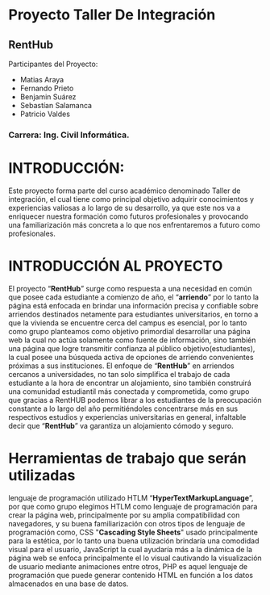 # Proyecto Taller De Integración
## RentHub
Participantes del Proyecto: 
+ Matias Araya 
+ Fernando Prieto
+ Benjamin Suárez
+ Sebastían Salamanca
+ Patricio Valdes 
### Carrera: Ing. Civil Informática.

# INTRODUCCIÓN:
Este proyecto forma parte del curso académico denominado Taller de integración, el cual
tiene como principal objetivo adquirir conocimientos y experiencias valiosas a lo largo de su
desarrollo, ya que este nos va a enriquecer nuestra formación como futuros profesionales y
provocando una familiarización más concreta a lo que nos enfrentaremos a futuro como
profesionales.
#
# INTRODUCCIÓN AL PROYECTO
El proyecto “**RentHub**” surge como respuesta a una necesidad en común que posee cada
estudiante a comienzo de año, el “**arriendo**” por lo tanto la página está enfocada en brindar
una información precisa y confiable sobre arriendos destinados netamente para estudiantes
universitarios, en torno a que la vivienda se encuentre cerca del campus es esencial, por lo
tanto como grupo planteamos como objetivo primordial desarrollar una página web la cual
no actúa solamente como fuente de información, sino también una página que logre
transmitir confianza al público objetivo(estudiantes), la cual posee una búsqueda activa de
opciones de arriendo convenientes próximas a sus instituciones.
El enfoque de “**RentHub**” en arriendos cercanos a universidades, no tan solo simplifica el
trabajo de cada estudiante a la hora de encontrar un alojamiento, sino también construirá
una comunidad estudiantil más conectada y comprometida, como grupo que gracias a
RentHUB podemos librar a los estudiantes de la preocupación constante a lo largo del año
permitiéndoles concentrarse más en sus respectivos estudios y experiencias universitarias en
general, infaltable decir que “**RentHub**” va garantiza un alojamiento cómodo y seguro.
#
# Herramientas de trabajo que serán utilizadas
lenguaje de programación utilizado HTLM “**HyperTextMarkupLanguage**”, por que como
grupo elegimos HTLM como lenguaje de programación para crear la página web,
principalmente por su amplia compatibilidad con navegadores, y su buena familiarización
con otros tipos de lenguaje de programación como, CSS "**Cascading Style Sheets**" usado
principalmente para la estética, por lo tanto una buena utilización brindaría una comodidad
visual para el usuario, JavaScript la cual ayudaría más a la dinámica de la página web se
enfoca principalmente el lo visual cautivando la visualización de usuario mediante
animaciones entre otros, PHP es aquel lenguaje de programación que puede generar
contenido HTML en función a los datos almacenados en una base de datos.
